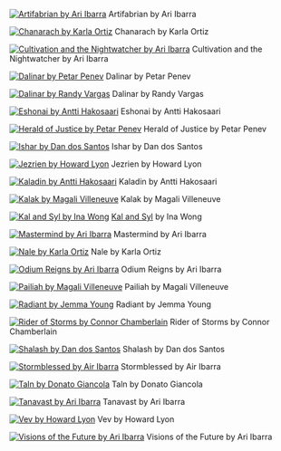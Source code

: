 [![Artifabrian by Ari Ibarra](artifabrian_by_ari_ibarra.jpg "Artifabrian by Ari Ibarra")](artifabrian_by_ari_ibarra.jpg)
Artifabrian by Ari Ibarra

[![Chanarach by Karla Ortiz](chanarach_by_karla_ortiz.png "Chanarach by Karla Ortiz")](chanarach_by_karla_ortiz.png)
Chanarach by Karla Ortiz

[![Cultivation and the Nightwatcher by Ari Ibarra](cultivation_and_the_nightwatcher_by_ari_ibarra.jpg "Cultivation and the Nightwatcher by Ari Ibarra")](cultivation_and_the_nightwatcher_by_ari_ibarra.jpg)
Cultivation and the Nightwatcher by Ari Ibarra

[![Dalinar by Petar Penev](dalinar_by_petar_penev.jpg "Dalinar by Petar Penev")](dalinar_by_petar_penev.jpg)
Dalinar by Petar Penev

[![Dalinar by Randy Vargas](dalinar_by_randy_vargas.jpg "Dalinar by Randy Vargas")](dalinar_by_randy_vargas.jpg)
Dalinar by Randy Vargas

[![Eshonai by Antti Hakosaari](eshonai_by_antti_hakosaari.jpg "Eshonai by Antti Hakosaari")](eshonai_by_antti_hakosaari.jpg)
Eshonai by Antti Hakosaari

[![Herald of Justice by Petar Penev](herald_of_justice_by_petar_penev.jpg "Herald of Justice by Petar Penev")](herald_of_justice_by_petar_penev.jpg)
Herald of Justice by Petar Penev

[![Ishar by Dan dos Santos](ishar_by_dan_dos_santos.png "Ishar by Dan dos Santos")](ishar_by_dan_dos_santos.png)
Ishar by Dan dos Santos

[![Jezrien by Howard Lyon](jezrien_by_howard_lyon.jpg "Jezrien by Howard Lyon")](jezrien_by_howard_lyon.jpg)
Jezrien by Howard Lyon

[![Kaladin by Antti Hakosaari](kaladin_by_antti_hakosaari.jpg "Kaladin by Antti Hakosaari")](kaladin_by_antti_hakosaari.jpg)
Kaladin by Antti Hakosaari

[![Kalak by Magali Villeneuve](kalak_by_magali_villeneuve.jpg "Kalak by Magali Villeneuve")](kalak_by_magali_villeneuve.jpg)
Kalak by Magali Villeneuve

[![Kal and Syl by Ina Wong](kal_and_syl_by_ina_wong.jpg "Kal and Syl by Ina Wong")](kal_and_syl_by_ina_wong.jpg)
[Kal and Syl](https://www.deviantart.com/inawong/art/Kal-and-Syl-699058325) by Ina Wong

[![Mastermind by Ari Ibarra](mastermind_by_ari_ibarra.jpg "Mastermind by Ari Ibarra")](mastermind_by_ari_ibarra.jpg)
Mastermind by Ari Ibarra

[![Nale by Karla Ortiz](nale_by_karla_ortiz.png "Nale by Karla Ortiz")](nale_by_karla_ortiz.png)
Nale by Karla Ortiz

[![Odium Reigns by Ari Ibarra](odium_reigns_by_ari_ibarra.jpg "Odium Reigns by Ari Ibarra")](odium_reigns_by_ari_ibarra.jpg)
Odium Reigns by Ari Ibarra

[![Pailiah by Magali Villeneuve](pailiah_by_magali_villeneuve.jpg "Pailiah by Magali Villeneuve")](pailiah_by_magali_villeneuve.jpg)
Pailiah by Magali Villeneuve

[![Radiant by Jemma Young](radiant_by_jemma_young.jpg "Radiant by Jemma Young")](radiant_by_jemma_young.jpg)
Radiant by Jemma Young

[![Rider of Storms by Connor Chamberlain](rider_of_storms_by_connor_chamberlain.jpg "Rider of Storms by Connor Chamberlain")](rider_of_storms_by_connor_chamberlain.jpg)
Rider of Storms by Connor Chamberlain

[![Shalash by Dan dos Santos](shalash_by_dan_dos_santos.png "Shalash by Dan dos Santos")](shalash_by_dan_dos_santos.png)
Shalash by Dan dos Santos

[![Stormblessed by Air Ibarra](stormblessed_by_air_ibarra.jpg "Stormblessed by Air Ibarra")](stormblessed_by_air_ibarra.jpg)
Stormblessed by Air Ibarra

[![Taln by Donato Giancola](taln_by_donato_giancola.jpg "Taln by Donato Giancola")](taln_by_donato_giancola.jpg)
Taln by Donato Giancola

[![Tanavast by Ari Ibarra](tanavast_by_ari_ibarra.jpg "Tanavast by Ari Ibarra")](tanavast_by_ari_ibarra.jpg)
Tanavast by Ari Ibarra

[![Vev by Howard Lyon](vev_by_howard_lyon.jpg "Vev by Howard Lyon")](vev_by_howard_lyon.jpg)
Vev by Howard Lyon

[![Visions of the Future by Ari Ibarra](visions_of_the_future_by_ari_ibarra.jpg "Visions of the Future by Ari Ibarra")](visions_of_the_future_by_ari_ibarra.jpg)
Visions of the Future by Ari Ibarra

